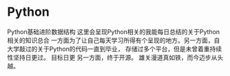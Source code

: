 # Python
Python基础进阶数据结构
这里会呈现Python相关的我能每日总结的关于Python相关的知识总合
一方面为了让自己每天学习所得有个呈现的地方。另一方面，自大学敲过的关于Python的代码一直到毕业，
存储过多个平台，但是未曾着重持续性坚持日更过。
目标日更
另一方面，终于开源。
雄关漫道真如铁，而今迈步从头越。
